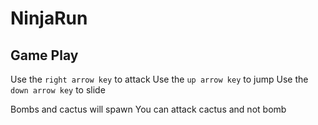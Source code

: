 # NinjaRun

## Game Play

Use the `right arrow key` to attack
Use the `up arrow key` to jump
Use the `down arrow key` to slide

Bombs and cactus will spawn
You can attack cactus and not bomb
